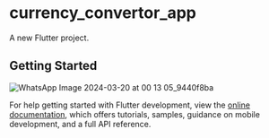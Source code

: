 # currency_convertor_app

A new Flutter project.

## Getting Started

![WhatsApp Image 2024-03-20 at 00 13 05_9440f8ba](https://github.com/appcreatorabhay/Currency_Convertor/assets/127887672/5f5e8d0b-0b69-4a6e-9668-6fa3d035ac7d)

For help getting started with Flutter development, view the
[online documentation](https://docs.flutter.dev/), which offers tutorials,
samples, guidance on mobile development, and a full API reference.
